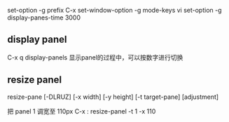 set-option -g prefix C-x
set-window-option -g mode-keys vi
set-option -g display-panes-time 3000


## display panel

C-x q display-panels 显示panel的过程中，可以按数字进行切换


## resize panel

resize-pane [-DLRUZ] [-x width] [-y height] [-t target-pane] [adjustment]

把 panel 1 调宽至 110px
C-x : resize-panel -t 1 -x 110

